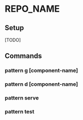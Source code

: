 # REPO_NAME

## Setup

[TODO]

## Commands

### pattern g [component-name]

### pattern d [component-name]

### pattern serve

### pattern test
